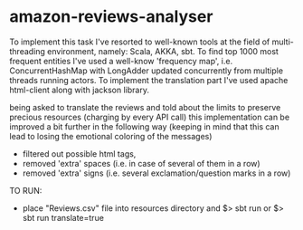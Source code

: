 # amazon-reviews-analyser


To implement this task I've resorted to well-known tools at the field of multi-threading environment, namely: Scala, AKKA, sbt.
To find top 1000 most frequent entities I've used a well-know 'frequency map', i.e. ConcurrentHashMap with LongAdder updated
concurrently from multiple threads running actors.
To implement the translation part I've used apache html-client along with jackson library.


being asked to translate the reviews and told about the limits to preserve precious resources (charging by every API call)
this implementation can be improved a bit further in the following way
(keeping in mind that this can lead to losing the emotional coloring of the messages)

* filtered out possible html tags,
* removed 'extra' spaces (i.e. in case of several of them in a row)
* removed 'extra' signs (i.e. several exclamation/question marks in a row)



TO RUN:
* place "Reviews.csv" file into resources directory
and
$> sbt run
or
$> sbt run translate=true

